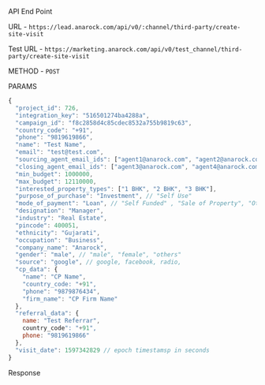 API End Point


URL - `https://lead.anarock.com/api/v0/:channel/third-party/create-site-visit`

Test URL - `https://marketing.anarock.com/api/v0/test_channel/third-party/create-site-visit`

METHOD - `POST`

PARAMS 

```js
{
  "project_id": 726,
  "integration_key": "516501274ba4288a",
  "campaign_id": "f8c2858d4c85cdec8532a755b9819c63",
  "country_code": "+91",
  "phone": "9819619866",
  "name": "Test Name",
  "email": "test@test.com",
  "sourcing_agent_email_ids": ["agent1@anarock.com", "agent2@anarock.com"],
  "closing_agent_email_ids": ["agent3@anarock.com", "agent4@anarock.com"],
  "min_budget": 1000000,
  "max_budget": 12110000,
  "interested_property_types": ["1 BHK", "2 BHK", "3 BHK"],
  "purpose_of_purchase": "Investment", // "Self Use"
  "mode_of_payment": "Loan", // "Self Funded" , "Sale of Property", "Other"
  "designation": "Manager",
  "industry": "Real Estate",
  "pincode": 400051,
  "ethnicity": "Gujarati",
  "occupation": "Business",
  "company_name": "Anarock",
  "gender": "male", // "male", "female", "others"
  "source": "google", // google, facebook, radio, 
  "cp_data": {
    "name": "CP Name",
    "country_code: "+91",
    "phone": "9879876434",
    "firm_name": "CP Firm Name"
  },
  "referral_data": {
    name: "Test Referrar",
    country_code": "+91",
    phone: "9819619866"
  },
  "visit_date": 1597342829 // epoch timestamsp in seconds
}
```

Response 

